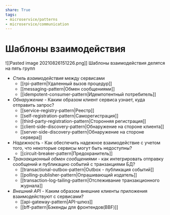 ```yaml
---
share: True
tags: 
- microservice/patterns
- microservice/communication
---
```

# Шаблоны взаимодействия
![[Pasted image 20210826151226.png]]
Шаблоны взаимодействия делятся на пять групп
+ *Стиль взаимодействия* между сервисами
	+ [[rpi-pattern|Удаленный вызов процедур]]
	+ [[messaging-pattern|Обмен сообщениями]]
	+ [[idempotent-consumer-pattern|Идемпотентный потребитель]]
+ *Обнаружение* - Каким образом клиент сервиса узнает, куда отправить запрос?
	+ [[service-registry-pattern|Реестр]]
	+ [[self-registration-pattern|Саморегистрация]]
	+ [[third-party-registration-pattern|Сторонняя регистрация]]
	+ [[client-side-discovery-pattern|Обнаружение на стороне клиента]]
	+ [[server-side-discovery-pattern|Обнаружение на стороне сервера]]
+ *Надежность* - Как обеспечить надежное взаимодействие с учетом того, что некоторые сервисы могут быть недоступны?
	+ [[circuit-breaker-pattern|Предохранитель]]
+ *Транзакционный обмен сообщениями* - как интегрировать отправку сообщений и публикацию событий с транзакциями БД?
	+ [[transactional-outbox-pattern|Outbox - публикация событий]]
	+ [[polling-publisher-pattern|Опрашивающий издатель]]
	+ [[transaction-log-tailing-pattern|Отслеживание транзакционного журнала]]
+ *Внешний API* - Каким образом внешние клиенты приложения взаимодействуют с сервисами?
	+ [[api-gateway-pattern|API-шлюз]]
	+ [[bff-pattern|Бэкенды для фронтендов(BBF)]]